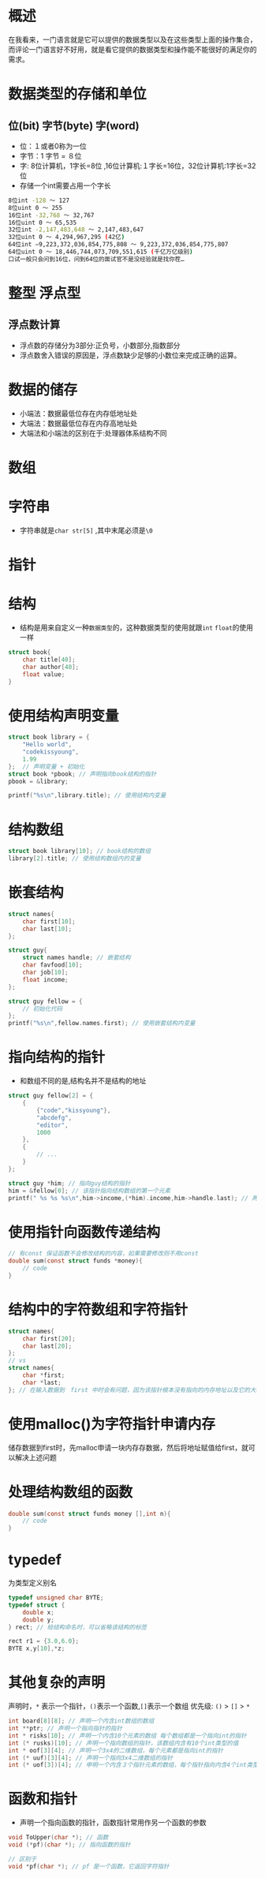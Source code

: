 # 概述
在我看来，一门语言就是它可以提供的数据类型以及在这些类型上面的操作集合，而评论一门语言好不好用，就是看它提供的数据类型和操作能不能很好的满足你的需求。

# 数据类型的存储和单位
## 位(bit) 字节(byte) 字(word)
- 位：１或者0称为一位
- 字节：1 字节 = ８位
- 字: 8位计算机，1字长=8位 ,16位计算机:１字长=16位，32位计算机:1字长=32位
- 存储一个int需要占用一个字长
```bash
8位int -128 ～ 127
8位uint 0 ～ 255
16位int -32,768 ～ 32,767
16位uint 0 ～ 65,535
32位int -2,147,483,648 ～ 2,147,483,647
32位uint 0 ～ 4,294,967,295 (42亿)
64位int –9,223,372,036,854,775,808 ～ 9,223,372,036,854,775,807
64位uint 0 ～ 18,446,744,073,709,551,615 (千亿万亿级别)
口试一般只会问到16位，问到64位的面试官不是没经验就是找你茬…
```

# 整型 浮点型
## 浮点数计算
- 浮点数的存储分为3部分:正负号，小数部分,指数部分
- 浮点数舍入错误的原因是，浮点数缺少足够的小数位来完成正确的运算。

# 数据的储存
- 小端法：数据最低位存在内存低地址处
- 大端法：数据最低位存在内存高地址处
- 大端法和小端法的区别在于:处理器体系结构不同

# 数组

# 字符串
- 字符串就是`char str[5]` ,其中末尾必须是`\0`

# 指针

# 结构
- 结构是用来自定义一种`数据类型`的，这种数据类型的使用就跟`int` `float`的使用一样
```c
struct book{
    char title[40];
    char author[40];
    float value;
}
```

# 使用结构声明变量
```c
struct book library = {
    "Hello world",
    "codekissyoung",
    1.99
};  // 声明变量 + 初始化
struct book *pbook; // 声明指向book结构的指针
pbook = &library;

printf("%s\n",library.title); // 使用结构内变量
```

# 结构数组
```c
struct book library[10]; // book结构的数组
library[2].title; // 使用结构数组内的变量
```

# 嵌套结构
```c
struct names{
    char first[10];
    char last[10];
};

struct guy{
    struct names handle; // 嵌套结构
    char favfood[10];
    char job[10];
    float income;
};

struct guy fellow = {
    // 初始化代码
};
printf("%s\n",fellow.names.first); // 使用嵌套结构内变量
```

# 指向结构的指针
- 和数组不同的是,结构名并不是结构的地址

```c
struct guy fellow[2] = {
    {
        {"code","kissyoung"},
        "abcdefg",
        "editor",
        1000
    },
    {
        // ...
    }
};

struct guy *him; // 指向guy结构的指针
him = &fellow[0]; // 该指针指向结构数组的第一个元素
printf(" %s %s %s\n",him->income,(*him).income,him->handle.last); // 两种方法使用数组内的元素
```

# 使用指针向函数传递结构
```c
// 有const 保证函数不会修改结构的内容，如果需要修改则不用const
double sum(const struct funds *money){
    // code
}
```

# 结构中的字符数组和字符指针
```c
struct names{
    char first[20];
    char last[20];
};
// vs
struct names{
    char *first;
    char *last;
}; // 在输入数据到　first 中时会有问题，因为该指针根本没有指向的内存地址以及它的大小
```

# 使用malloc()为字符指针申请内存
储存数据到first时，先malloc申请一块内存存数据，然后将地址赋值给first，就可以解决上述问题

# 处理结构数组的函数
```c
double sum(const struct funds money [],int n){
    // code
}
```

# typedef
为类型定义别名
```c
typedef unsigned char BYTE;
typedef struct {
    double x;
    double y;
} rect; // 给结构命名时，可以省略该结构的标签

rect r1 = {3.0,6.0};
BYTE x,y[10],*z;
```

# 其他复杂的声明
声明时，`*` 表示一个指针，`()`表示一个函数,`[]`表示一个数组
优先级: `()` > `[]` > `*`
```c
int board[8][8]; // 声明一个内含int数组的数组
int **ptr; // 声明一个指向指针的指针
int * risks[10]; // 声明一个内含10个元素的数组 每个数组都是一个指向int的指针
int (* rusks)[10]; // 声明一个指向数组的指针，该数组内含有10个int类型的值
int * oof[3][4]; // 声明一个3x4的二维数组，每个元素都是指向int的指针
int (* uuf)[3][4]; // 声明一个指向3x4二维数组的指针
int (* uof[3])[4]; // 申明一个内含３个指针元素的数组，每个指针指向内含4个int类型元素的数组
```

# 函数和指针
- 声明一个指向函数的指针，函数指针常用作另一个函数的参数
```c
void ToUpper(char *); // 函数
void (*pf)(char *); // 指向函数的指针

// 区别于
void *pf(char *); // pf 是一个函数，它返回字符指针
```
